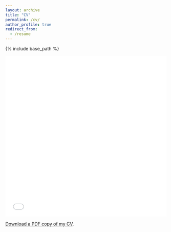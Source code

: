 ```yaml
---
layout: archive
title: "CV"
permalink: /cv/
author_profile: true
redirect_from:
  - /resume
---
```


{% include base_path %}

<iframe src="/files/Huy_Dinh_Tran_CV.pdf" width="100%" height="500" frameborder="no" border="0" marginwidth="0" marginheight="0"></iframe>

[Download a PDF copy of my CV](/files/Huy_Dinh_Tran_CV.pdf).